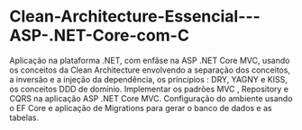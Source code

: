 # Clean-Architecture-Essencial---ASP-.NET-Core-com-C
Aplicação na plataforma .NET, com enfâse na ASP .NET Core MVC, usando os conceitos da Clean Architecture envolvendo a separação dos conceitos, a inversão e a injeção da dependência, os príncipios : DRY, YAGNY e KISS, os conceitos DDD de domínio.
Implementar os padrões MVC , Repository e CQRS na aplicação ASP .NET Core MVC.
Configuração do ambiente usando o EF Core e aplicação de Migrations para gerar o banco de dados e as tabelas.

